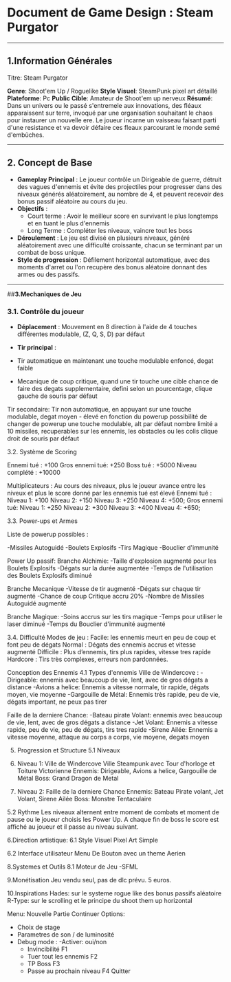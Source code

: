# **Document de Game Design : Steam Purgator**
---
## **1.Information Générales**

Titre: Steam Purgator

**Genre**: Shoot'em Up / Roguelike
**Style Visuel**: SteamPunk pixel art détaillé
**Plateforme**: Pc
**Public Cible**: Amateur de Shoot'em up nerveux
**Résumé**: 
Dans un univers ou le passé s'entremele aux innovations, des fléaux apparaissent sur terre, invoqué par une organisation souhaitant le chaos pour instaurer un nouvelle ere. Le joueur incarne un vaisseau faisant parti d'une resistance et va devoir défaire ces fleaux parcourant le monde semé d'embûches.

---

## **2. Concept de Base**
- **Gameplay Principal** : Le joueur contrôle un Dirigeable de guerre, détruit des vagues d'ennemis et évite des projectiles pour progresser dans des niveaux générés aléatoirement, au nombre de 4, et peuvent recevoir des bonus passif aléatoire au cours du jeu. 
- **Objectifs** : 
  - Court terme : Avoir le meilleur score en survivant le plus longtemps et en tuant le plus d'ennemis
  - Long Terme :  Compléter les niveaux, vaincre tout les boss
- **Déroulement** :  Le jeu est divisé en plusieurs niveaux, généré aléatoirement avec une difficulté croissante, chacun se terminant par un combat de boss unique.
- **Style de progression** : Défilement horizontal automatique, avec des moments d'arret ou l'on recupère des bonus aléatoire donnant des armes ou des passifs.

---

##**3.Mechaniques de Jeu**

### **3.1. Contrôle du joueur**

- **Déplacement** : Mouvement en 8 direction à l'aide de 4 touches différentes modulable, (Z, Q, S, D) par défaut

- **Tir principal** :
- Tir automatique en maintenant une touche modulable enfoncé, degat faible
- Mecanique de coup critique, quand une tir touche une cible chance de faire des degats supplementaire, defini selon un pourcentage, clique gauche de souris par défaut

Tir secondaire: Tir non automatique, en appuyant sur une touche modulable, degat moyen - élevé en fonction du powerup
possibilité de changer de powerup une touche modulable, alt par défaut
nombre limité a 10 missiles, recuperables sur les ennemis, les obstacles ou les colis
clique droit de souris par défaut

3.2. Système de Scoring

Ennemi tué : +100
Gros ennemi tué: +250
Boss tué : +5000
Niveau complété : +10000

Multiplicateurs : 
Au cours des niveaux, plus le joueur avance entre les niveux et plus le score donné par les ennemis tué est élevé
Ennemi tué : Niveau 1: +100 Niveau 2: +150 Niveau 3: +250 Niveau 4: +500;
Gros ennemi tué: Niveau 1: +250 Niveau 2: +300 Niveau 3: +400 Niveau 4: +650;


3.3. Power-ups et Armes

Liste de powerup possibles :

  -Missiles Autoguidé
  -Boulets Explosifs
  -Tirs Magique
  -Bouclier d'immunité


Power Up passif:
Branche Alchimie:
  -Taille d'explosion augmenté pour les Boulets Explosifs
  -Dégats sur la durée augmentée
  -Temps de l'utilisation des Boulets Explosifs diminué

Branche Mecanique
  -Vitesse de tir augmenté
  -Dégats sur chaque tir augmenté
  -Chance de coup Critique accru 20%
  -Nombre de Missiles Autoguidé augmenté

Branche Magique:
  -Soins accrus sur les tirs magique
  -Temps pour utiliser le laser diminué
  -Temps du Bouclier d'immunité augmenté



3.4. Difficulté
Modes de jeu :
Facile: les ennemis meurt en peu de coup et font peu de dégats
Normal : Dégats des ennemis accrus et vitesse augmenté
Difficile : Plus d’ennemis, tirs plus rapides, vitesse tres rapide
Hardcore : Tirs très complexes, erreurs non pardonnées.

Conception des Ennemis
4.1 Types d'ennemis
Ville de Windercove : 
-Dirigeable: ennemis avec beaucoup de vie, lent, avec de gros dégats a distance
-Avions a helice: Ennemis a vitesse normale, tir rapide, dégats moyen, vie moyenne
-Gargouille de Métal: Ennemis très rapide, peu de vie, dégats important, ne peux pas tirer

Faille de la derniere Chance:
-Bateau pirate Volant: ennemis avec beaucoup de vie, lent, avec de gros dégats a distance
-Jet Volant: Ennemis a vitesse rapide, peu de vie, peu de dégats, tirs tres rapide
-Sirene Ailée: Ennemis a vitesse moyenne, attaque au corps a corps, vie moyene, degats moyen

5. Progression et Structure
5.1 Niveaux
1. Niveau 1:
Ville de Windercove
Ville Steampunk avec Tour d'horloge et Toiture Victorienne
Ennemis: Dirigeable, Avions a helice, Gargouille de Métal 
Boss: Grand Dragon de Metal

2. Niveau 2:
Faille de la derniere Chance
Ennemis: Bateau Pirate volant, Jet Volant, Sirene Ailée
Boss: Monstre Tentaculaire



5.2 Rythme
Les niveaux alternent entre moment de combats et moment de pause ou le joueur choisis les Power Up. A chaque fin de boss le score est affiché au joueur et il passe au niveau suivant.


6.Direction artistique:
6.1 Style Visuel
Pixel Art Simple

6.2 Interface utilisateur
Menu De Bouton avec un theme Aerien

8.Systemes et Outils
8.1 Moteur de Jeu
-SFML


9.Monétisation
Jeu vendu seul, pas de dlc prévu. 5 euros.

10.Inspirations
Hades: sur le systeme rogue like des bonus passifs aléatoire
R-Type: sur le scrolling et le principe du shoot them up horizontal



Menu: 
Nouvelle Partie
Continuer
Options:
  - Choix de stage
  - Parametres de son / de luminosité
  - Debug mode :
    -Activer: oui/non
    - Invincibilité F1
    - Tuer tout les ennemis F2
    - TP Boss F3
    - Passe au prochain niveau F4
Quitter
